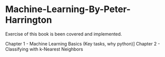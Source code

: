 # Machine-Learning-By-Peter-Harrington
Exercise of this book is been covered and implemented.

Chapter 1 - Machine Learning Basics (Key tasks, why python)]
Chapter 2 - Classifying with k-Nearest Neighbors

